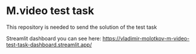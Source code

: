 # M.video test task
This repository is needed to send the solution of the test task

Streamlit dashboard you can see here: https://vladimir-molotkov-m-video-test-task-dashboard.streamlit.app/
